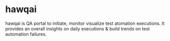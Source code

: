 # hawqai

hawqai is QA portal to initiate, monitor visualize test atomation executions. It provides an overall insights on daily executions & build trends on test automation failures.
